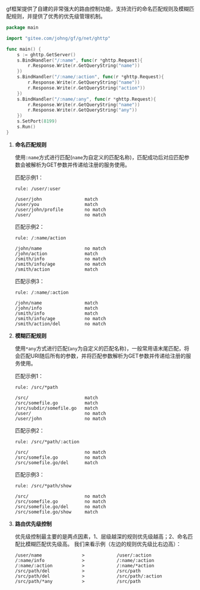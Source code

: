 gf框架提供了自建的非常强大的路由控制功能，支持流行的命名匹配规则及模糊匹配规则，并提供了优秀的优先级管理机制。
```go
package main

import "gitee.com/johng/gf/g/net/ghttp"

func main() {
    s := ghttp.GetServer()
    s.BindHandler("/:name", func(r *ghttp.Request){
        r.Response.Write(r.GetQueryString("name"))
    })
    s.BindHandler("/:name/:action", func(r *ghttp.Request){
        r.Response.Write(r.GetQueryString("name"))
        r.Response.Write(r.GetQueryString("action"))
    })
    s.BindHandler("/:name/:any", func(r *ghttp.Request){
        r.Response.Write(r.GetQueryString("name"))
        r.Response.Write(r.GetQueryString("any"))
    })
    s.SetPort(8199)
    s.Run()
}
```
1. **命名匹配规则**

    使用```:name```方式进行匹配(```name```为自定义的匹配名称)，匹配成功后对应匹配参数会被解析为GET参数并传递给注册的服务使用。

    匹配示例1：
    ```shell
    rule: /user/:user

    /user/john                match
    /user/you                 match
    /user/john/profile        no match
    /user/                    no match
    ```
    匹配示例2：
    ```shell
    rule: /:name/action

    /john/name                no match
    /john/action              match
    /smith/info               no match
    /smith/info/age           no match
    /smith/action             match
    ```
    匹配示例3：
    ```shell
    rule: /:name/:action

    /john/name                match
    /john/info                match
    /smith/info               match
    /smith/info/age           no match
    /smith/action/del         no match
    ```

1. **模糊匹配规则**

    使用```*any```方式进行匹配(```any```为自定义的匹配名称)，一般常用语末尾匹配，将会匹配URI随后所有的参数，并将匹配参数解析为GET参数并传递给注册的服务使用。

    匹配示例1：
    ```shell
    rule: /src/*path

    /src/                     match
    /src/somefile.go          match
    /src/subdir/somefile.go   match
    /user/                    no match
    /user/john                no match
    ```
    匹配示例2：
    ```shell
    rule: /src/*path/:action

    /src/                     no match
    /src/somefile.go          no match
    /src/somefile.go/del      match
    ```
    匹配示例3：
    ```shell
    rule: /src/*path/show

    /src/                     no match
    /src/somefile.go          no match
    /src/somefile.go/del      no match
    /src/somefile.go/show     match
    ```

1. **路由优先级控制**

    优先级控制最主要的是两点因素，1、层级越深的规则优先级越高；2、命名匹配比模糊匹配优先级高。
    我们来看示例（左边的规则优先级比右边高）：
    ```shell
    /user/name               >            /user/:action
    /:name/info              >            /:name/:action
    /:name/:action           >            /:name/*action
    /src/path/del            >            /src/path
    /src/path/del            >            /src/path/:action
    /src/path/*any           >            /src/path
    ```